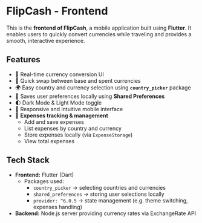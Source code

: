 # FlipCash - Frontend

This is the **frontend of FlipCash**, a mobile application built using **Flutter**. It enables users to quickly convert currencies while traveling and provides a smooth, interactive experience.

## Features
- 💱 Real-time currency conversion UI
- 🔄 Quick swap between base and spent currencies
- 🌍 Easy country and currency selection using **`country_picker`** package
- 💾 Saves user preferences locally using **Shared Preferences**
- 🌓 Dark Mode & Light Mode toggle
- 📱 Responsive and intuitive mobile interface
- 🧾 **Expenses tracking & management**  
  - Add and save expenses  
  - List expenses by country and currency  
  - Store expenses locally (via `ExpenseStorage`)  
  - View total expenses 

## Tech Stack
- **Frontend:** Flutter (Dart)  
  - Packages used:
    - `country_picker` → selecting countries and currencies
    - `shared_preferences` → storing user selections locally
    - `provider: ^6.0.5` → state management (e.g. theme switching, expenses handling)
- **Backend:** Node.js server providing currency rates via ExchangeRate API
